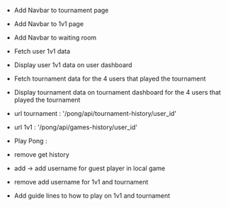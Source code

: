 + Add Navbar to tournament page
+ Add Navbar to 1v1 page
+ Add Navbar to waiting room

+ Fetch user 1v1 data
+ Display user 1v1 data on user dashboard

+ Fetch tournament data for the 4 users that played the tournament
+ Display tournament data on tournament dashboard for the 4 users that played the tournament

+ url tournament : '/pong/api/tournament-history/user_id'
+ url 1v1 : '/pong/api/games-history/user_id'

+ Play Pong :
+ remove get history
+ add -> add username for guest player in local game
+ remove add username for 1v1 and tournament

+ Add guide lines to how to play on 1v1 and tournament